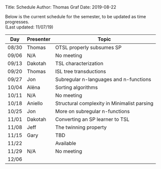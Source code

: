 ﻿Title: Schedule
Author: Thomas Graf
Date: 2019-08-22

Below is the current schedule for the semester, to be updated as time progresses.  
(Last updated: 11/07/19)


| Day   | Presenter          | Topic                                          |
|-------|--------------------|------------------------------------------------|
| 08/30 | Thomas             | OTSL properly subsumes SP                      |
| 09/06 | N/A                | No meeting                                     |
| 09/13 | Dakotah            | TSL characterization                           |
| 09/20 | Thomas             | ISL tree transductions                         |
| 09/27 | Jon                | Subregular n-languages and n-functions         |
| 10/04 | Al&#xEB;na         | Sorting algorithms                             |
| 10/11 | N/A                | No meeting                                     |
| 10/18 | Aniello            | Structural complexity in Minimalist parsing    |
| 10/25 | Jon                | More on subregular n-functions                 |
| 11/01 | Dakotah            | Converting an SP learner to TSL                |
| 11/08 | Jeff               | The twinning property                          |
| 11/15 | Gary               | TBD                                            |
| 11/22 |                    | Available                                      |
| 11/29 | N/A                | No meeting                                     |
| 12/06 |                    |                                                |
